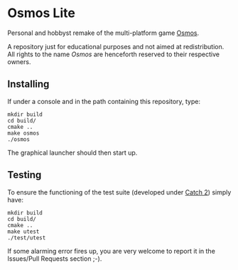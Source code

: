 # Osmos Lite
Personal and hobbyst remake of the multi-platform game
[Osmos](https://play.google.com/store/apps/details?id=com.hemispheregames.osmosdemo).

A repository just for educational purposes and not aimed at redistribution. All
rights to the name *Osmos* are henceforth reserved to their respective owners.

## Installing
If under a console and in the path containing this repository, type:
```
mkdir build
cd build/
cmake ..
make osmos
./osmos
```

The graphical launcher should then start up.

## Testing
To ensure the functioning of the test suite (developed under
[Catch 2](https://github.com/catchorg/Catch2)) simply have:
```
mkdir build
cd build/
cmake ..
make utest
./test/utest
```

If some alarming error fires up, you are very welcome to report it in the
Issues/Pull Requests section ;-).
